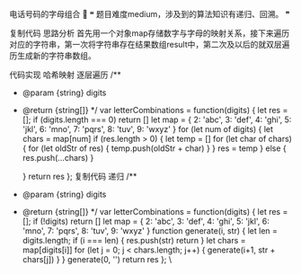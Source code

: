 电话号码的字母组合 🎨
❝
题目难度medium，涉及到的算法知识有递归、回溯。
❞

复制代码
思路分析
首先用一个对象map存储数字与字母的映射关系，接下来遍历对应的字符串，第一次将字符串存在结果数组result中，第二次及以后的就双层遍历生成新的字符串数组。

代码实现
哈希映射 逐层遍历
/**
 * @param {string} digits
 * @return {string[]}
 */
var letterCombinations = function(digits) {
    let res = [];
    if (digits.length === 0) return []
    let map = {
        2: 'abc',
        3: 'def',
        4: 'ghi',
        5: 'jkl',
        6: 'mno',
        7: 'pqrs',
        8: 'tuv',
        9: 'wxyz'
    }
    for (let num of digits) {
        let chars = map[num]
        if (res.length > 0) {
            let temp = []
            for (let char of chars) {
                for (let oldStr of res) {
                    temp.push(oldStr + char)
                }
            }
            res = temp
        } else {
            res.push(...chars)
        }

    }
    return res
};
复制代码
递归
/**
 * @param {string} digits
 * @return {string[]}
 */
var letterCombinations = function(digits) {
    let res = [];
    if (!digits) return []
    let map = {
        2: 'abc',
        3: 'def',
        4: 'ghi',
        5: 'jkl',
        6: 'mno',
        7: 'pqrs',
        8: 'tuv',
        9: 'wxyz'
    }
    function generate(i, str) {
        let len = digits.length;
        if (i === len) {
            res.push(str)
            return
        }
        let chars = map[digits[i]]
        for (let j = 0; j < chars.length; j++) {
            generate(i+1, str + chars[j])
        }
    }
    generate(0, '')
    return res
};
\